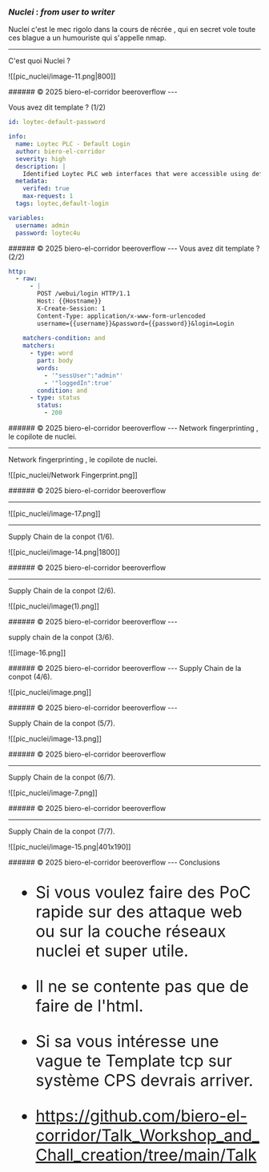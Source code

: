 
### $Nuclei$  $:$ $from$ $user$ $to$ $writer$

Nuclei c'est le mec rigolo dans la cours de récrée , qui en secret vole toute ces blague a un humouriste qui s'appelle nmap. 

---
<grid drop="-25 0"  drag="100 0" align="topleft"  >
C'est quoi Nuclei ? 
</grid>

![[pic_nuclei/image-11.png|800]]

<grid drag="100 6" drop="bottom">
###### © 2025 biero-el-corridor beeroverflow<!-- element style="font-weight:300" -->
</grid>
---
<grid drop="-25 0"  drag="100 0" align="topleft"  >

Vous avez dit template ? (1/2) 
</grid>

```yaml
id: loytec-default-password

info:
  name: Loytec PLC - Default Login
  author: biero-el-corridor
  severity: high
  description: |
    Identified Loytec PLC web interfaces that were accessible using default credentials (admin:loytec4u). These devices were commonly deployed in building automation and industrial control environments. When left unchanged, default credentials could have allowed unauthorized users to gain administrative access to the system.
  metadata:
    verifed: true
    max-request: 1
  tags: loytec,default-login

variables:
  username: admin
  password: loytec4u
```

<grid drag="100 6" drop="bottom">
###### © 2025 biero-el-corridor beeroverflow<!-- element style="font-weight:300" -->
</grid>
---
<grid drop="-25 0"  drag="100 0" align="topleft"  >
Vous avez dit template ? (2/2) 

</grid>

```yaml
http:
  - raw:
      - |
        POST /webui/login HTTP/1.1
        Host: {{Hostname}}
        X-Create-Session: 1
        Content-Type: application/x-www-form-urlencoded
        username={{username}}&password={{password}}&login=Login
    
    matchers-condition: and
    matchers:
      - type: word
        part: body
        words:
          - '"sessUser":"admin"'
          - '"loggedIn":true'
        condition: and  
      - type: status
        status:
          - 200
```

<grid drag="100 6" drop="bottom">
###### © 2025 biero-el-corridor beeroverflow<!-- element style="font-weight:300" -->
</grid>
---
Network fingerprinting , le copilote de nuclei.

---
<grid drop="-25 0"  drag="100 0" align="topleft"  >

Network fingerprinting , le copilote de nuclei. 
</grid>

![[pic_nuclei/Network Fingerprint.png]]

<grid drag="100 6" drop="bottom">
###### © 2025 biero-el-corridor beeroverflow<!-- element style="font-weight:300" -->
</grid>

---

![[pic_nuclei/image-17.png]]

---

<grid drop="-25 0"  drag="100 0" align="topleft"  >

Supply Chain de la conpot (1/6). 
</grid>

![[pic_nuclei/image-14.png|1800]]

<grid drag="100 6" drop="bottom">
###### © 2025 biero-el-corridor beeroverflow<!-- element style="font-weight:300" -->
</grid>

---
<grid drop="-25 0"  drag="100 0" align="topleft"  >

Supply Chain de la conpot (2/6). 
</grid>

![[pic_nuclei/image(1).png]]

<grid drag="100 6" drop="bottom">
###### © 2025 biero-el-corridor beeroverflow<!-- element style="font-weight:300" -->
</grid>
---
<grid drop="-25 0"  drag="100 0" align="topleft"  >

supply chain de la conpot (3/6). 
</grid>

![[image-16.png]]

<grid drag="100 6" drop="bottom">
###### © 2025 biero-el-corridor beeroverflow<!-- element style="font-weight:300" -->
</grid>
---
<grid drop="-25 0"  drag="100 0" align="topleft"  >
Supply Chain de la conpot (4/6). 
</grid>

![[pic_nuclei/image.png]]

<grid drag="100 6" drop="bottom">
###### © 2025 biero-el-corridor beeroverflow<!-- element style="font-weight:300" -->
</grid>
---
<grid drop="-25 0"  drag="100 0" align="topleft"  >

Supply Chain de la conpot (5/7). 
</grid>

![[pic_nuclei/image-13.png]]

<grid drag="100 6" drop="bottom">
###### © 2025 biero-el-corridor beeroverflow<!-- element style="font-weight:300" -->
</grid>


---
<grid drop="-25 0"  drag="100 0" align="topleft"  >

Supply Chain de la conpot (6/7). 
</grid>

![[pic_nuclei/image-7.png]]

<grid drag="100 6" drop="bottom">
###### © 2025 biero-el-corridor beeroverflow<!-- element style="font-weight:300" -->
</grid>

---
<grid drop="-25 0"  drag="100 0" align="topleft"  >

Supply Chain de la conpot (7/7). 
</grid>

![[pic_nuclei/image-15.png|401x190]]

<grid drag="100 6" drop="bottom">
###### © 2025 biero-el-corridor beeroverflow<!-- element style="font-weight:300" -->
</grid>
---
<grid drop="-25 0"  drag="100 0" align="topleft"  >
Conclusions
</grid>


<font size=6>
<grid drop="-2 10"  drag="120 20" align="top" style="text-align:left" >

- Si vous voulez faire des PoC rapide sur des attaque web ou sur la couche réseaux nuclei et super utile.

- ll ne se contente pas que de faire de l'html.

- Si sa vous intéresse une vague te Template tcp sur système CPS devrais arriver.

- https://github.com/biero-el-corridor/Talk_Workshop_and_Chall_creation/tree/main/Talk

</grid>
</font>
